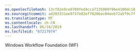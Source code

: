 ```yaml
---
ms.openlocfilehash: 13cf82e9ce8709fed4cca7135989f96e4100dc18
ms.sourcegitcommit: ad203331ee9737e82ef70206ac04eeb72a5f9c7f
ms.translationtype: MT
ms.contentlocale: zh-CN
ms.lasthandoff: 06/18/2019
ms.locfileid: "67217074"
---
```

Windows Workflow Foundation (WF)